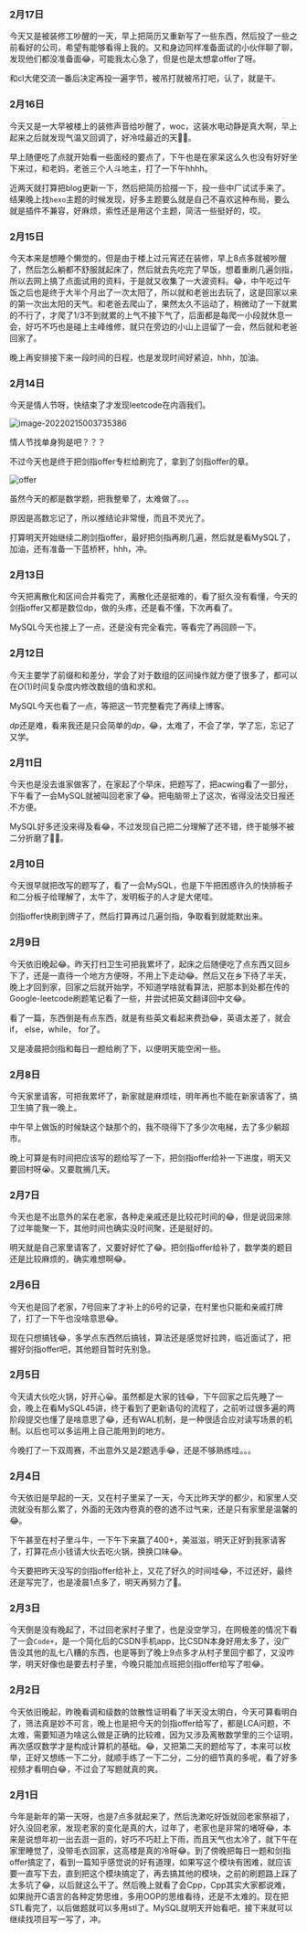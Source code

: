 ### 2月17日

今天又是被装修工吵醒的一天，早上把简历又重新写了一些东西，然后投了一些之前看好的公司，希望有能够看得上我的。又和身边同样准备面试的小伙伴聊了聊，发现他们都没准备面😂，可能我太心急了，但是也是太想拿offer了呀。

和cl大佬交流一番后决定再投一遍字节，被吊打就被吊打吧，认了，就是干。

### 2月16日

今天又是一大早被楼上的装修声音给吵醒了，woc，这装水电动静是真大啊，早上起来之后就发现气温又回调了，好冷哇最近的天🐱‍🚀。

早上随便吃了点就开始看一些面经的要点了，下午也是在家呆这么久也没有好好坐下来过，和老妈，老爸三个人斗地主，打了一下午hhhh。

近两天就打算把blog更新一下，然后把简历拾掇一下，投一些中厂试试手来了。结果晚上找`hexo`主题的时候发现，好多主题要么就是自己不喜欢这种布局，要么就是插件不兼容，好麻烦，索性还是用这个主题，简洁一些挺好的，哎。

### 2月15日

今天本来是想睡个懒觉的，但是由于楼上过元宵还在装修，早上8点多就被吵醒了，然后怎么躺都不舒服就起床了，然后就去先吃完了早饭，想着重刷几遍剑指，所以去网上搞了点面试用的资料，于是就又收集了一大波资料。😂，中午吃过午饭之后也是终于大半个月出了一次太阳了，所以就和老爸出去玩了，这是回家以来的第一次出太阳的天气。和老爸去爬山了，果然太久不运动了，稍微动了一下就累的不行了，才爬了1/3不到就累的上气不接下气了，后面都是每爬一小段就休息一会，好巧不巧也是碰上主峰维修，就只在旁边的小山上逗留了一会，然后就和老爸回家了。

晚上再安排接下来一段时间的日程，也是发现时间好紧迫，hhh，加油。

### 2月14日

今天是情人节呀，快结束了才发现leetcode在内涵我们。

![image-20220215003735386](http://static.codenote.xyz/20220215003735.png)

情人节找单身狗是吧？？？

不过今天也是终于把剑指offer专栏给刷完了，拿到了剑指offer的章。

![offer](http://static.codenote.xyz/20220215003852.png)

虽然今天的都是数学题，把我整晕了，太难做了。。。

原因是高数忘记了，所以推结论非常慢，而且不灵光了。

打算明天开始继续二刷剑指offer，最好把剑指再刷几遍，然后就是看MySQL了，加油，还有准备一下蓝桥杯，hhh，冲。

### 2月13日

今天把离散化和区间合并看完了，离散化还是挺难的，看了挺久没有看懂，今天的剑指offer又都是数位dp，做的头疼，还是看不懂，下次再看了。

MySQL今天也接上了一点，还是没有完全看完，等看完了再回顾一下。

### 2月12日

今天主要学了前缀和和差分，学会了对于数组的区间操作就方便了很多了，都可以在$O(1)$时间复杂度内修改数组的值和求和。

MySQL今天也看了一点，等把这一节完整看完了再续上博客。

$dp$还是难，看来我还是只会简单的$dp$，😂，太难了，不会了学，学了忘，忘记了又学。

### 2月11日

今天也是没去谁家做客了，在家起了个早床，把题写了，把acwing看了一部分，下午看了一会MySQL就被叫回老家了😂。把电脑带上了这次，省得没法交日报还不方便。

MySQL好多还没来得及看😂，不过发现自己把二分理解了还不错，终于能够不被二分折磨了💪😁。

### 2月10日

今天很早就把改写的题写了，看了一会MySQL，也是下午把困惑许久的快排板子和二分板子给理解了，太牛了，发明板子的人才是大佬哇。

剑指offer快刷到牌子了，然后打算再过几遍剑指，争取看到就能默出来。

### 2月9日

今天依旧晚起😂。昨天打扫卫生可把我累坏了，起床之后随便吃了点东西又回乡下了，还是一直待一个地方方便呀，不用上下走动😂。然后又在乡下待了半天，晚上才回到家，回家之后就开始学，不知道学啥就看算法，把那本到处都在传的Google-leetcode刷题笔记看了一些，并尝试把英文翻译回中文😂。

看了一篇，东西倒是有点东西，就是有些英文看起来费劲😂，英语太差了，就会if， else，while， for了。

又是凌晨把剑指和每日一题给刷了下，以便明天能空闲一些。

### 2月8日

今天家里请客，可把我累坏了，新家就是麻烦哇，明年再也不能在新家请客了，搞卫生搞了我一晚上。

中午早上做饭的时候缺这个缺那个的，我不晓得下了多少次电梯，去了多少躺超市。

晚上可算是有时间把应该写的题给写了一下，把剑指offer给补一下进度，明天又要回村呀😭。又要耽搁几天。



### 2月7日

今天也是不出意外的呆在老家，各种走亲戚还是比较花时间的😂，但是说回来除了过年能聚一下，其他时间也确实没时间聚，还是挺好的。

明天就是自己家里请客了，又要好好忙了😂。把剑指offer给补了，数学类的题目还是比较麻烦的，确实难想啊😂。

### 2月6日

今天也是回了老家，7号回来了才补上的6号的记录，在村里也只能和亲戚打牌了，打了一下午也没啥意思😂。

现在只想搞钱😂，多学点东西然后搞钱，算法还是感觉好拉跨，临近面试了，把握好剑指offer吧，其他题目暂时先别急。

### 2月5日

今天请大伙吃火锅，好开心😀。虽然都是大家的钱😂，下午回家之后先睡了一会，晚上在看MySQL45讲，终于看到了更新语句的流程了，之前听过很多遍的两阶段提交也懂了是啥意思了😂，还有WAL机制，是一种很适合应对读写场景的机制。以后也可以多运用上自己能用到的地方。

今晚打了一下双周赛，不出意外又是2题选手😂，还是不够熟练哇。。。

### 2月4日

今天依旧是早起的一天，又在村子里呆了一天，今天比昨天学的都少，和家里人交流就没有那么累了，外面的无效内卷真的卷的透不过气来，还是只有家里是温馨的😂。

下午甚至在村子里斗牛，一下午下来赢了400+，美滋滋，明天正好到我家请客了，打算花点小钱请大伙去吃火锅，换换口味😂。

今天要把昨天没写的剑指offer给补上，又花了好久的时间哇😂，不过还好，最终还是写完了，也是凌晨1点多了，明天再努力了💪。

### 2月3日

今天倒是没有晚起了，不过回老家村子里了，也是没空学习，在网极差的情况下看了一会`Code+`，是一个简化后的CSDN手机app，比CSDN本身好用太多了，没广告没其他的乱七八糟的东西，也是等到了晚上9点多才从村子里回宁都了，又没咋学，明天好像也是要去村子里，今晚只能加点班把剑指offer给写了啦😂。

### 2月2日

今天依旧晚起，昨晚看调和级数的敛散性证明看了半天没太明白，今天可算看明白了，筛法真是妙不可言，晚上也是把今天的剑指offer给写了，都是LCA问题，不太难，需要知道为啥这么做是正确的比较难，因为又涉及离散数学里的三个证明，再次感叹数学才是构成计算机的基础。😂，又把第二天的题给写了，本来可以枚举，正好又想练一下二分，就顺手练了一下二分，二分的细节真的多呢，看了好多视频才看明白😂，不过会了写题就真的爽。

### 2月1日

今年是新年的第一天呀，也是7点多就起来了，然后洗漱吃好饭就回老家祭祖了，好久没回老家，发现老家的变化是真的大，过年了，老家也是非常的堵呀😂，本来是说想年初一出去逛一逛的，好巧不巧赶上下雨，而且天气也太冷了，就下午在家里睡觉了，没带毛衣回家，这高楼是真的冷呀😂。到了傍晚把每日一题和剑指offer搞定了，看到一篇知乎感觉说的好有道理，如果写这个模块有困难，就应该要一直写下去，直到把这个模块搞定了，再去搞其他的模块，之前的刷题路上踩了太多坑了😂，以后就这么干了。然后晚上就看了会Cpp，Cpp其实大家都说难，如果抛开C语言的各种定势思维，多用OOP的思维看待，还是不太难的。现在把STL看完了，以后做题就可以多用stl了。MySQL就明天开始看吧，接下来就可以继续找项目写一写了，冲。